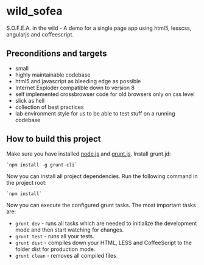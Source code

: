 wild_sofea
==========

S.O.F.E.A. in the wild - A demo for a single page app using html5, lesscss, angularjs and coffeescript.

## Preconditions and targets

* small
* highly maintainable codebase
* html5 and javascript as bleeding edge as possible
* Internet Exploder compatible down to version 8
* self implemented crossbrowser code for old browsers only on css level
* slick as hell
* collection of best practices
* lab environment style for us to be able to test stuff on a running codebase

## How to build this project

Make sure you have installed [node.js](http://nodejs.org) and [grunt.js](http://gruntjs.com/).
Install grunt.jd:

    `npm install -g grunt-cli`

Now you can install all project dependencies. Run the following command in the project root:

    `npm install`

Now you can execute the configured grunt tasks. The most important tasks are:

* `grunt dev` - runs all tasks which are needed to initialize the development mode and then start watching for changes.
* `grunt test` - runs all your tests.
* `grunt dist` - compiles down your HTML, LESS and CoffeeScript to the folder dist for production mode.
* `grunt clean` - removes all compiled files